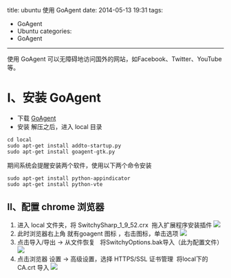 title: ubuntu 使用 GoAgent
date: 2014-05-13 19:31 
tags:
- GoAgent
- Ubuntu
categories:
- GoAgent
---
使用 GoAgent 可以无障碍地访问国外的网站，如Facebook、Twitter、YouTube等。
<!--more-->
# I、安装 GoAgent 
- 下载 [GoAgent](https://code.google.com/p/goagent/)
- 安装
 解压之后，进入 local 目录
 ```
 cd local
 sudo apt-get install addto-startup.py
 sudo apt-get install goagent-gtk.py
 ```
期间系统会提醒安装两个软件，使用以下两个命令安装
```
sudo apt-get install python-appindicator
sudo apt-get install python-vte
```

## II、配置 chrome 浏览器 
1. 进入 local 文件夹，将 SwitchySharp_1_9_52.crx  拖入扩展程序安装插件
 ![](http://img.blog.csdn.net/20140513192203093)
2. 此时浏览器右上角 就有goagent 图标 ，右击图标，单击选项
 ![](http://img.blog.csdn.net/20140513192344937)
3. 点击导入/导出 -> 从文件恢复   将SwitchyOptions.bak导入（此为配置文件）
![](http://img.blog.csdn.net/20140513192447578)
4. 点击浏览器 设置 -> 高级设置，选择 HTTPS/SSL 证书管理  将local下的CA.crt 导入
![](http://img.blog.csdn.net/20140513192546937)

          
 
